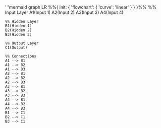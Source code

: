 <!--
 Copyright (c) 2024 David Such
 
 This software is released under the MIT License.
 https://opensource.org/licenses/MIT
-->

'''mermaid
graph LR
    %%{ init: { 'flowchart': { 'curve': 'linear' } } }%%
    %% Input Layer
    A1(Input 1)
    A2(Input 2)
    A3(Input 3)
    A4(Input 4)
    
    %% Hidden Layer
    B1(Hidden 1)
    B2(Hidden 2)
    B3(Hidden 3)
    
    %% Output Layer
    C1(Output)
    
    %% Connections
    A1 --> B1
    A1 --> B2
    A1 --> B3
    A2 --> B1
    A2 --> B2
    A2 --> B3
    A3 --> B1
    A3 --> B2
    A3 --> B3
    A4 --> B1
    A4 --> B2
    A4 --> B3
    B1 --> C1
    B2 --> C1
    B3 --> C1
